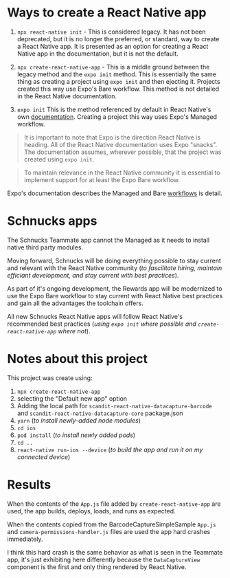 # Ways to create a React Native app

1. `npx react-native init` - This is considered legacy. It has not been deprecated, but it is no longer the preferred, or standard, way to create a React Native app. It is presented as an option for creating a React Native app in the documentation, but it is not the default.

2. `npx create-react-native-app` - This is a middle ground between the legacy method and the `expo init` method. This is essentially the same thing as creating a project using `expo init` and then ejecting it. Projects created this way use Expo's Bare workflow. This method is not detailed in the React Native documentation.

3. `expo init` This is the method referenced by default in React Native's own [documentation](https://reactnative.dev/docs/environment-setup). Creating a project this way uses Expo's Managed workflow.

> It is important to note that Expo is the direction React Native is heading. All of the React Native documentation uses Expo "snacks". The documentation assumes, wherever possible, that the project was created using `expo init`.

> To maintain relevance in the React Native community it is essential to implement support for at least the Expo Bare workflow.

Expo's documentation describes the Managed and Bare [workflows](https://docs.expo.io/introduction/managed-vs-bare/) is detail.

# Schnucks apps

The Schnucks Teammate app cannot the Managed as it needs to install native third party modules.

Moving forward, Schnucks will be doing everything possible to stay current and relevant with the React Native community (_to fascilitate hiring, maintain efficiant development, and stay current with best practices_).

As part of it's ongoing development, the Rewards app will be modernized to use the Expo Bare workflow to stay current with React Native best practices and gain all the advantages the toolchain offers.

All new Schnucks React Native apps will follow React Native's recommended best practices (_using `expo init` where possible and `create-react-native-app` where not_).

# Notes about this project

This project was create using:

1. `npx create-react-native-app`
1. selecting the "Default new app" option
1. Adding the local path for `scandit-react-native-datacapture-barcode` and `scandit-react-native-datacapture-core` package.json
1. `yarn` (_to install newly-added node modules_)
1. `cd ios`
1. `pod install` (_to install newly added pods_)
1. `cd ..`
1. `react-native run-ios --device` (_to build the app and run it on my connected device_)

# Results

When the contents of the `App.js` file added by `create-react-native-app` are used, the app builds, deploys, loads, and runs as expected.

When the contents copied from the BarcodeCaptureSimpleSample `App.js` and `camera-permissions-handler.js` files are used the app hard crashes immediately.

I think this hard crash is the same behavior as what is seen in the Teammate app, it's just exhibiting here differently because the `DataCaptureView` component is the first and only thing rendered by React Native.

